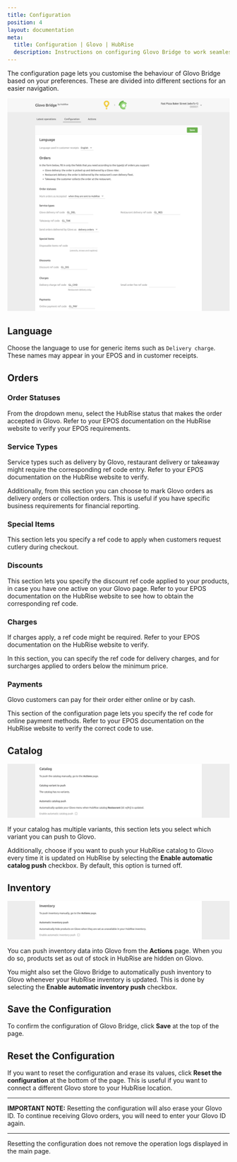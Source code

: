 ```yaml
---
title: Configuration
position: 4
layout: documentation
meta:
  title: Configuration | Glovo | HubRise
  description: Instructions on configuring Glovo Bridge to work seamlessly with Glovo and your EPOS or other apps connected to HubRise. Configuration is simple.
---
```


The configuration page lets you customise the behaviour of Glovo Bridge based on your preferences.
These are divided into different sections for an easier navigation.

![Glovo Bridge configuration page](../images/002-en-glovo-configuration-cropped.png)

## Language

Choose the language to use for generic items such as `Delivery charge`. These names may appear in your EPOS and in customer receipts.

## Orders

### Order Statuses

From the dropdown menu, select the HubRise status that makes the order accepted in Glovo.
Refer to your EPOS documentation on the HubRise website to verify your EPOS requirements.

### Service Types

Service types such as delivery by Glovo, restaurant delivery or takeaway might require the corresponding ref code entry. Refer to your EPOS documentation on the HubRise website to verify.

Additionally, from this section you can choose to mark Glovo orders as delivery orders or collection orders. This is useful if you have specific business requirements for financial reporting.

### Special Items

This section lets you specify a ref code to apply when customers request cutlery during checkout.

### Discounts

This section lets you specify the discount ref code applied to your products, in case you have one active on your Glovo page. Refer to your EPOS documentation on the HubRise website to see how to obtain the corresponding ref code.

### Charges

If charges apply, a ref code might be required. Refer to your EPOS documentation on the HubRise website to verify.

In this section, you can specify the ref code for delivery charges, and for surcharges applied to orders below the minimum price.

### Payments

Glovo customers can pay for their order either online or by cash.

This section of the configuration page lets you specify the ref code for online payment methods. Refer to your EPOS documentation on the HubRise website to verify the correct code to use.


## Catalog

![Glovo Bridge configuration page, Catalog section](../images/006-en-glovo-configuration-catalog.png)

If your catalog has multiple variants, this section lets you select which variant you can push to Glovo.

Additionally, choose if you want to push your HubRise catalog to Glovo every time it is updated on HubRise by selecting the **Enable automatic catalog push** checkbox.
By default, this option is turned off.

## Inventory

![Glovo Bridge configuration page, Inventory section](../images/007-en-glovo-configuration-inventory.png)

You can push inventory data into Glovo from the **Actions** page. When you do so, products set as out of stock in HubRise are hidden on Glovo.

You might also set the Glovo Bridge to automatically push inventory to Glovo whenever your HubRise inventory is updated. This is done by selecting the **Enable automatic inventory push** checkbox.

## Save the Configuration

To confirm the configuration of Glovo Bridge, click **Save** at the top of the page.

## Reset the Configuration

If you want to reset the configuration and erase its values, click **Reset the configuration** at the bottom of the page. This is useful if you want to connect a different Glovo store to your HubRise location.

---

**IMPORTANT NOTE:** Resetting the configuration will also erase your Glovo ID. To continue receiving Glovo orders, you will need to enter your Glovo ID again.

---

Resetting the configuration does not remove the operation logs displayed in the main page.
